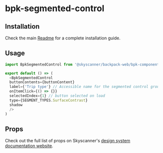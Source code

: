 # bpk-segmented-control

## Installation
Check the main [Readme](https://github.com/skyscanner/backpack#usage) for a complete installation guide.

## Usage
```js
import BpkSegmentedControl from '@skyscanner/backpack-web/bpk-component-segmented-control';

export default () => (
  <BpkSegmentedControl
  buttonContents={buttonContent}
  label={'Trip type'} // Accessible name for the segmented control group
  onItemClick={() => {}}
  selectedIndex={1} // button selected on load
  type={SEGMENT_TYPES.SurfaceContrast}
  shadow
  />
)
```


## Props
Check out the full list of props on Skyscanner's [design system documentation website]( https://github.com/Skyscanner/backpack/blob/main/packages/bpk-component-segmented-control/README.md).
